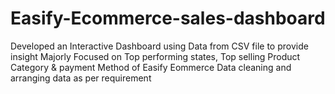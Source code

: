 # Easify-Ecommerce-sales-dashboard
Developed an Interactive Dashboard using Data from CSV file to provide insight
Majorly Focused on Top performing states, Top selling Product Category & payment Method of Easify Eommerce 
Data cleaning and arranging data as per requirement
